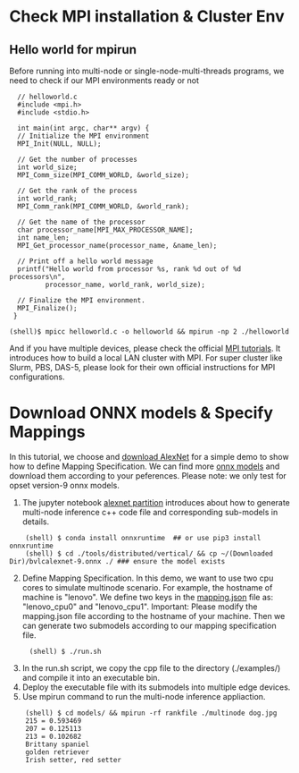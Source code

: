 # Check MPI installation & Cluster Env
## Hello world for mpirun
Before running into multi-node or single-node-multi-threads programs, we need to check if our MPI environments ready or not
    
      // helloworld.c
      #include <mpi.h>
      #include <stdio.h>

      int main(int argc, char** argv) {
      // Initialize the MPI environment
      MPI_Init(NULL, NULL);

      // Get the number of processes
      int world_size;
      MPI_Comm_size(MPI_COMM_WORLD, &world_size);

      // Get the rank of the process
      int world_rank;
      MPI_Comm_rank(MPI_COMM_WORLD, &world_rank);

      // Get the name of the processor
      char processor_name[MPI_MAX_PROCESSOR_NAME];
      int name_len;
      MPI_Get_processor_name(processor_name, &name_len);

      // Print off a hello world message
      printf("Hello world from processor %s, rank %d out of %d processors\n",
             processor_name, world_rank, world_size);

      // Finalize the MPI environment.
      MPI_Finalize();
     }
     
    (shell)$ mpicc helloworld.c -o helloworld && mpirun -np 2 ./helloworld
    
And if you have multiple devices, please check the official [MPI tutorials](https://mpitutorial.com/tutorials/running-an-mpi-cluster-within-a-lan/). It introduces how to build a local LAN cluster with MPI. For super cluster like Slurm, PBS, DAS-5, please look for their own official instructions for MPI configurations.

# Download ONNX models & Specify Mappings
In this tutorial, we choose and [download AlexNet](https://github.com/onnx/models/blob/main/vision/classification/alexnet/model/bvlcalexnet-9.onnx) for a simple demo to show how to define Mapping Specification.
We can find more [onnx models](https://github.com/onnx/models) and download them according to your peferences.
Please note: we only test for opset version-9 onnx models.
1. The jupyter notebook [alexnet partition](https://github.com/parrotsky/AutoDiCE/blob/main/tools/distributed/vertical/vertical%20partition%20tutorial.ipynb) introduces about how to generate multi-node inference c++ code file and corresponding sub-models in details.
```
    (shell) $ conda install onnxruntime  ## or use pip3 install onnxruntime
    (shell) $ cd ./tools/distributed/vertical/ && cp ~/(Downloaded Dir)/bvlcalexnet-9.onnx ./ ### ensure the model exists
```    
2. Define Mapping Specification. In this demo, we want to use two cpu cores to simulate multinode scenario. For example, the hostname of machine is "lenovo". We define two keys in the [mapping.json](https://github.com/parrotsky/AutoDiCE/blob/main/tools/distributed/vertical/mapping.json) file as: "lenovo_cpu0"  and "lenovo_cpu1". Important: Please modify the mapping.json file according to the hostname of your machine. Then we can generate two submodels according to our mapping specification file. 
```    
     (shell) $ ./run.sh
```
    
3. In the run.sh script, we copy the cpp file to the directory (./examples/) and compile it into an executable bin. 
4. Deploy the executable file with its submodels into multiple edge devices. 
5. Use mpirun command to run the multi-node inference appliaction.
```    
    (shell) $ cd models/ && mpirun -rf rankfile ./multinode dog.jpg
    215 = 0.593469
    207 = 0.125113
    213 = 0.102682
    Brittany spaniel 
    golden retriever 
    Irish setter, red setter 
```    
    

